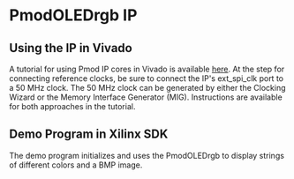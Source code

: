 PmodOLEDrgb IP
============

Using the IP in Vivado
------------
A tutorial for using Pmod IP cores in Vivado is available [here](https://reference.digilentinc.com/learn/programmable-logic/tutorials/pmod-ips/start).
At the step for connecting reference clocks, be sure to connect the IP's
ext_spi_clk port to a 50 MHz clock. The 50 MHz clock can be generated by either
the Clocking Wizard or the Memory Interface Generator (MIG). Instructions are
available for both approaches in the tutorial.

Demo Program in Xilinx SDK
------------
The demo program initializes and uses the PmodOLEDrgb to display strings of
different colors and a BMP image.

